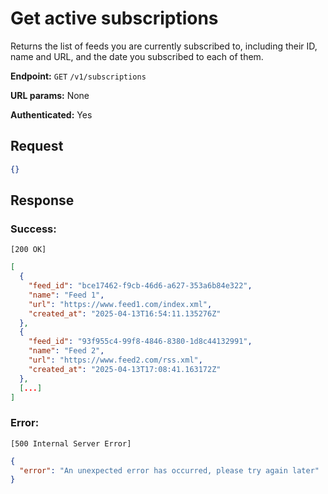 # Get active subscriptions

Returns the list of feeds you are currently subscribed to, including their ID, name and URL, and
the date you subscribed to each of them.

**Endpoint:** `GET` `/v1/subscriptions`

**URL params:** None

**Authenticated:** Yes

## Request

```json
{}
```

## Response

### Success:

`[200 OK]`
```json
[
  {
    "feed_id": "bce17462-f9cb-46d6-a627-353a6b84e322",
    "name": "Feed 1",
    "url": "https://www.feed1.com/index.xml",
    "created_at": "2025-04-13T16:54:11.135276Z"
  },
  {
    "feed_id": "93f955c4-99f8-4846-8380-1d8c44132991",
    "name": "Feed 2",
    "url": "https://www.feed2.com/rss.xml",
    "created_at": "2025-04-13T17:08:41.163172Z"
  },
  [...]
]
```

### Error:
`[500 Internal Server Error]`
```json
{
  "error": "An unexpected error has occurred, please try again later"
}
```
